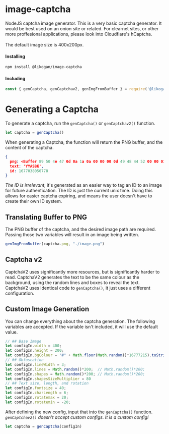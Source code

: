 # image-captcha
NodeJS captcha image generator. This is a very basic captcha generator. It would be best used on an onion site or related. For clearnet sites, or other more proffesional applications, please look into Cloudflare's hCaptcha.  
<br>
The default image size is 400x200px.

#### Installing
```bash
npm install @likogan/image-captcha
```
#### Including
```js
const { genCaptcha, genCaptchav2, genImgFromBuffer } = require('@likogan/image-captcha')
```

# Generating a Captcha
To generate a captcha, run the `genCaptcha()` or `genCaptchav2()` function.
```js
let captcha = genCaptcha()
```
When generating a Captcha, the function will return the PNG buffer, and the content of the captcha.
```json
{
  png: <Buffer 89 50 4e 47 0d 0a 1a 0a 00 00 00 0d 49 48 44 52 00 00 01 90 00 00 00 c8 08 06 00 00 00 c6 15 b7 e2 00 00 00 06 62 4b 47 44 00 ff 00 ff 00 ff a0 bd a7 ... 7120 more bytes>,
  text: 'YYASBK',
  id: 1677038050778
}
```
*The ID is irrelevant*, it's generated as an easier way to tag an ID to an image for future authentication. The ID is just the current unix time. Doing this allows for easier captcha expiring, and means the user doesn't have to create their own ID system.

## Translating Buffer to PNG
The PNG buffer of the captcha, and the desired image path are required. Passing those two variables will result in an image being written.
```js
genImgFromBuffer(captcha.png, "./image.png")
```

## Captcha v2
CaptchaV2 uses significantly more resources, but is significantly harder to read. CaptchaV2 generates the text to be the same colour as the background, using the random lines and boxes to reveal the text. CaptchaV2 uses identical code to `genCaptcha()`, it just uses a different configuration.

## Custom Image Generation
You can change everything about the captcha generation. The following variables are accepted. If the variable isn't included, it will use the default value.
```js
// ## Base Image
let configIn.width = 400;
let configIn.height = 200;
let configIn.bgColour = "#" + Math.floor(Math.random()*16777215).toString(16);
// ## Obfuscation
let configIn.lineWidth = 3;
let configIn.lines = Math.random()*200;  // Math.random()*200;
let configIn.shapes = Math.random()*200; // Math.random()*200;
let configIn.shapesSizeMultiplier = 80
// ## Text size, length, and rotation
let configIn.fontsize = 40;
let configIn.charLength = 6;
let configIn.rotatemax = 20;
let configIn.rotatemin = -20;
```
After defining the new config, input that into the `genCaptcha()` function.  
*`genCaptchav2()` doesn't accept custom configs. It is a custom config!*
```js
let captcha = genCaptcha(configIn)
```